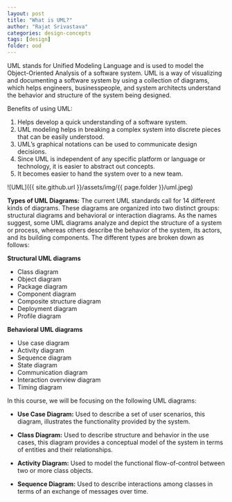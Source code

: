 ```yaml
---
layout: post
title: "What is UML?"
author: "Rajat Srivastava"
categories: design-concepts
tags: [design]
folder: ood
---
```


UML stands for Unified Modeling Language and is used to model the Object-Oriented Analysis of a software system. UML is a way of visualizing and documenting a software system by using a collection of diagrams, which helps engineers, businesspeople, and system architects understand the behavior and structure of the system being designed.

Benefits of using UML:

1. Helps develop a quick understanding of a software system.
2. UML modeling helps in breaking a complex system into discrete pieces that can be easily understood.
3. UML’s graphical notations can be used to communicate design decisions.
4. Since UML is independent of any specific platform or language or technology, it is easier to abstract out concepts.
5. It becomes easier to hand the system over to a new team.

![UML]({{ site.github.url }}/assets/img/{{ page.folder }}/uml.jpeg)

**Types of UML Diagrams:** The current UML standards call for 14 different kinds of diagrams. These diagrams are organized into two distinct groups: structural diagrams and behavioral or interaction diagrams. As the names suggest, some UML diagrams analyze and depict the structure of a system or process, whereas others describe the behavior of the system, its actors, and its building components. The different types are broken down as follows:

**Structural UML diagrams**
- Class diagram
- Object diagram
- Package diagram
- Component diagram
- Composite structure diagram
- Deployment diagram
- Profile diagram

**Behavioral UML diagrams**
- Use case diagram
- Activity diagram
- Sequence diagram
- State diagram
- Communication diagram
- Interaction overview diagram
- Timing diagram

In this course, we will be focusing on the following UML diagrams:

- **Use Case Diagram:** Used to describe a set of user scenarios, this diagram, illustrates the functionality provided by the system.

- **Class Diagram:** Used to describe structure and behavior in the use cases, this diagram provides a conceptual model of the system in terms of entities and their relationships.

- **Activity Diagram:** Used to model the functional flow-of-control between two or more class objects.

- **Sequence Diagram:** Used to describe interactions among classes in terms of an exchange of messages over time.
